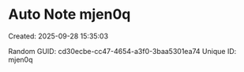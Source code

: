﻿# Auto Note mjen0q
Created: 2025-09-28 15:35:03

Random GUID: cd30ecbe-cc47-4654-a3f0-3baa5301ea74
Unique ID: mjen0q
